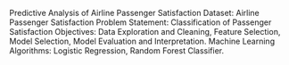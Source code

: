 Predictive Analysis of Airline Passenger Satisfaction
Dataset: Airline Passenger Satisfaction
Problem Statement: Classification of Passenger Satisfaction
Objectives: Data Exploration and Cleaning, Feature Selection, Model Selection, Model Evaluation and Interpretation.
Machine Learning Algorithms: Logistic Regression, Random Forest Classifier. 
